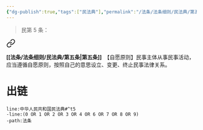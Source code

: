 ```yaml
---
{"dg-publish":true,"tags":["民法典"],"permalink":"/法条/法条细则/民法典/第五条/","dgPassFrontmatter":true,"created":"2024-11-15T11:16:19.858+08:00","updated":"2024-11-16T18:15:47.123+08:00"}
---
```


>民第 5 条：
<div class="transclusion internal-embed is-loaded"><a class="markdown-embed-link" href="/////#t5" aria-label="Open link"><svg xmlns="http://www.w3.org/2000/svg" width="24" height="24" viewBox="0 0 24 24" fill="none" stroke="currentColor" stroke-width="2" stroke-linecap="round" stroke-linejoin="round" class="svg-icon lucide-link"><path d="M10 13a5 5 0 0 0 7.54.54l3-3a5 5 0 0 0-7.07-7.07l-1.72 1.71"></path><path d="M14 11a5 5 0 0 0-7.54-.54l-3 3a5 5 0 0 0 7.07 7.07l1.71-1.71"></path></svg></a><div class="markdown-embed">



**[[法条/法条细则/民法典/第五条\|第五条]]**　【自愿原则】民事主体从事民事活动，应当遵循自愿原则，按照自己的意思设立、变更、终止民事法律关系。 

</div></div>

# 出链
```query
line:中华人民共和国民法典#^t5
-line:(0 OR 1 OR 2 OR 3 OR 4 OR 6 OR 7 OR 8 OR 9)
-path:法条
```

